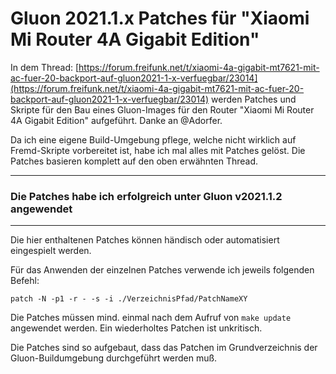 # Gluon 2021.1.x Patches für "Xiaomi Mi Router 4A Gigabit Edition"
In dem Thread: [https://forum.freifunk.net/t/xiaomi-4a-gigabit-mt7621-mit-ac-fuer-20-backport-auf-gluon2021-1-x-verfuegbar/23014](https://forum.freifunk.net/t/xiaomi-4a-gigabit-mt7621-mit-ac-fuer-20-backport-auf-gluon2021-1-x-verfuegbar/23014) werden Patches und Skripte für den Bau eines Gluon-Images für den Router "Xiaomi Mi Router 4A Gigabit Edition" aufgeführt. Danke an @Adorfer.


Da ich eine eigene Build-Umgebung pflege, welche nicht wirklich auf Fremd-Skripte vorbereitet ist, habe ich mal alles mit Patches gelöst. Die Patches basieren komplett auf den oben erwähnten Thread.

---
### Die Patches habe ich erfolgreich unter Gluon v2021.1.2 angewendet
---

Die hier enthaltenen Patches können händisch oder automatisiert eingespielt werden.


Für das Anwenden der einzelnen Patches verwende ich jeweils folgenden Befehl:

`patch -N -p1 -r - -s -i ./VerzeichnisPfad/PatchNameXY`

Die Patches müssen mind. einmal nach dem Aufruf von `make update` angewendet werden. Ein wiederholtes Patchen ist unkritisch.

Die Patches sind so aufgebaut, dass das Patchen im Grundverzeichnis der Gluon-Buildumgebung durchgeführt werden muß.

